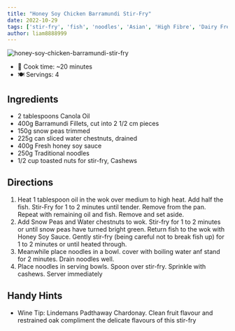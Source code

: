 ```yaml
---
title: "Honey Soy Chicken Barramundi Stir-Fry"
date: 2022-10-29
tags: ['stir-fry', 'fish', 'noodles', 'Asian', 'High Fibre', 'Dairy Free']
author: liam8888999
---
```


![honey-soy-chicken-barramundi-stir-fry](/pix/honey-soy-chicken-barramundi-stir-fry.jpeg)

- 🍳 Cook time: ~20 minutes
- 🍽️  Servings: 4

## Ingredients

- 2 tablespoons Canola Oil
- 400g Barramundi Fillets, cut into 2 1/2 cm pieces
- 150g snow peas trimmed
- 225g can sliced water chestnuts, drained
- 400g Fresh honey soy sauce
- 250g Traditional noodles
- 1/2 cup toasted nuts for stir-fry, Cashews

## Directions

1. Heat 1 tablespoon oil in the wok over medium to high heat. Add half the fish. Stir-Fry for 1 to 2 minutes until tender. Remove from the pan. Repeat with remaining oil and fish. Remove and set aside.
2. Add Snow Peas and Water chestnuts to wok. Stir-fry for 1 to 2 minutes or until snow peas have turned bright green. Return fish to the wok with Honey Soy Sauce. Gently stir-fry (being careful not to break fish up) for 1 to 2 minutes or until heated through.
3. Meanwhile place noodles in a bowl. cover with boiling water anf stand for 2 minutes. Drain noodles well.
4. Place noodles in serving bowls. Spoon over stir-fry. Sprinkle with cashews. Server immediately

## Handy Hints

- Wine Tip: Lindemans Padthaway Chardonay. Clean fruit flavour and restrained oak compliment the delicate flavours of this stir-fry

